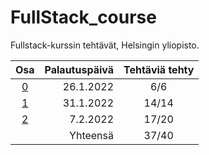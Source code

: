 # FullStack_course
Fullstack-kurssin tehtävät, Helsingin yliopisto.  

| Osa | Palautuspäivä | Tehtäviä tehty |
|:---:|--------------:|:--------------:|
|[0](https://github.com/MelDv/FullStack_course/tree/main/osa0) | 26.1.2022 | 6/6 
|[1](https://github.com/MelDv/FullStack_course/tree/main/osa1) | 31.1.2022 | 14/14 
|[2](https://github.com/MelDv/FullStack_course/tree/main/osa2) | 7.2.2022 | 17/20 
|| Yhteensä | 37/40 |
